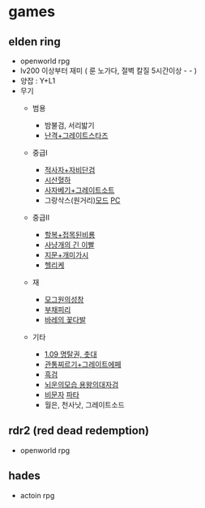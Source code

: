 # games

## elden ring  
- openworld rpg
- lv200 이상부터 재미 ( 룬 노가다, 절벽 칼질 5시간이상 - - )
- 양잡 : Y+L1
- 무기
  - 범용
    - 밤불검, 서리밟기
    - [난격+그레이트스타즈](https://www.youtube.com/watch?v=oUjOy8T7Kf8)
  
  - 중급I
    - [적사자+자비단검](https://www.youtube.com/watch?v=bClIYzm5_vs)
    - [시산혈하](https://www.youtube.com/watch?v=z64nmEUYXpA)
    - [사자베기+그레이트소트](https://www.youtube.com/watch?v=KFfJV5uuurQ)
    - 그랑삭스(원거리)[모드](https://www.youtube.com/watch?v=pc_PdGXEb7U) [PC](https://www.nexusmods.com/eldenring/mods/1294)
  
  - 중급II
    - [할복+접목된비룡](https://www.youtube.com/watch?v=M8zvdS4iaSM)  
    - [사냥개의 긴 이빨](https://www.youtube.com/watch?v=o0Ray0qqj1g&ab_channel=2JS)
    - [지문+개미가시](https://media.fmkorea.com/files/attach/new2/20220309/4406915095/20322880/4411548748/ba7b854c158a3e6b16fc99ddbc4fb261.mp4)
    - [헬리케](https://www.youtube.com/watch?v=5direIXoMnk)
    
  - 재
    - [모그원의성창](https://www.youtube.com/watch?v=5aJo9urH0KU)
    - [부채피리](https://www.youtube.com/watch?v=MPcM5eTBU3A)
    - [바레의 꽃다발](https://www.youtube.com/watch?v=P-Se3m71img)
    
  - 기타
    - [1.09 명탈권, 촛대](https://www.youtube.com/watch?v=555sZ4Zv2DA)
    - [관통찌르기+그레이트에페](https://youtu.be/m1zKMFEY_oY)
    - [흑검](https://www.youtube.com/watch?v=aA-JVWSCd10)
    - [뇌운의모습 용왕의대자검](https://www.youtube.com/watch?v=eQd6gtphbTI)
    - [비문자](https://www.youtube.com/watch?v=MmPLe2ier5A) [파타](https://www.youtube.com/watch?v=noV0miGeAOY)
    - 월은, 천사낫, 그레이트소드
  
## rdr2 (red dead redemption)
- openworld rpg


## hades
- actoin rpg
